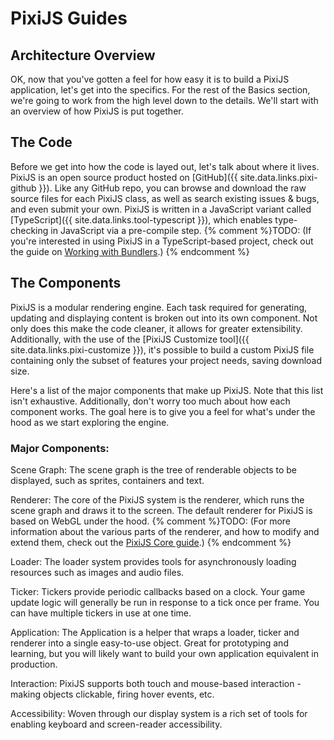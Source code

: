 # PixiJS Guides
## Architecture Overview

OK, now that you've gotten a feel for how easy it is to build a PixiJS application, let's get into the specifics.  For the rest of the Basics section, we're going to work from the high level down to the details.  We'll start with an overview of how PixiJS is put together.

## The Code

Before we get into how the code is layed out, let's talk about where it lives.  PixiJS is an open source product hosted on [GitHub]({{ site.data.links.pixi-github }}).  Like any GitHub repo, you can browse and download the raw source files for each PixiJS class, as well as search existing issues & bugs, and even submit your own.  PixiJS is written in a JavaScript variant called [TypeScript]({{ site.data.links.tool-typescript }}), which enables type-checking in JavaScript via a pre-compile step.  {% comment %}TODO: (If you're interested in using PixiJS in a TypeScript-based project, check out the guide on [Working with Bundlers](working-with-bundlers.md).) {% endcomment %}

## The Components

PixiJS is a modular rendering engine.  Each task required for generating, updating and displaying content is broken out into its own component.  Not only does this make the code cleaner, it allows for greater extensibility.  Additionally, with the use of the [PixiJS Customize tool]({{ site.data.links.pixi-customize }}), it's possible to build a custom PixiJS file containing only the subset of features your project needs, saving download size.

Here's a list of the major components that make up PixiJS.  Note that this list isn't exhaustive.  Additionally, don't worry too much about how each component works.  The goal here is to give you a feel for what's under the hood as we start exploring the engine.

### Major Components:

Scene Graph: The scene graph is the tree of renderable objects to be displayed, such as sprites, containers and text.

Renderer: The core of the PixiJS system is the renderer, which runs the scene graph and draws it to the screen.  The default renderer for PixiJS is based on WebGL under the hood. {% comment %}TODO: (For more information about the various parts of the renderer, and how to modify and extend them, check out the [PixiJS Core guide](pixijs-core.md).) {% endcomment %}

Loader: The loader system provides tools for asynchronously loading resources such as images and audio files.

Ticker: Tickers provide periodic callbacks based on a clock.  Your game update logic will generally be run in response to a tick once per frame.  You can have multiple tickers in use at one time.

Application: The Application is a helper that wraps a loader, ticker and renderer into a single easy-to-use object.  Great for prototyping and learning, but you will likely want to build your own application equivalent in production.

Interaction: PixiJS supports both touch and mouse-based interaction - making objects clickable, firing hover events, etc.

Accessibility: Woven through our display system is a rich set of tools for enabling keyboard and screen-reader accessibility.
